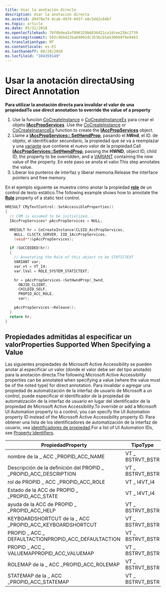 ```yaml
---
title: Usar la anotación directa
description: Usar la anotación directa
ms.assetid: d9d78e74-dcab-4974-945f-e8c5d42c04b7
ms.topic: article
ms.date: 05/31/2018
ms.openlocfilehash: 78f0bdea5af896329b6836d21ca1dcee25bc2739
ms.sourcegitcommit: 592c9bbd22ba69802dc353bcb5eb30699f9e9403
ms.translationtype: MT
ms.contentlocale: es-ES
ms.lasthandoff: 08/20/2020
ms.locfileid: "104359149"
---
```

# <a name="using-direct-annotation"></a><span data-ttu-id="00e59-103">Usar la anotación directa</span><span class="sxs-lookup"><span data-stu-id="00e59-103">Using Direct Annotation</span></span>

<span data-ttu-id="00e59-104">**Para utilizar la anotación directa para invalidar el valor de una propiedad**</span><span class="sxs-lookup"><span data-stu-id="00e59-104">**To use direct annotation to override the value of a property**</span></span>

1.  <span data-ttu-id="00e59-105">Use la función [CoCreateInstance](/windows/win32/api/combaseapi/nf-combaseapi-cocreateinstance) o [CoCreateInstanceEx](/windows/win32/api/combaseapi/nf-combaseapi-cocreateinstanceex) para crear el objeto [**IAccPropServices**](/windows/desktop/api/oleacc/nn-oleacc-iaccpropservices) .</span><span class="sxs-lookup"><span data-stu-id="00e59-105">Use the [CoCreateInstance](/windows/win32/api/combaseapi/nf-combaseapi-cocreateinstance) or [CoCreateInstanceEx](/windows/win32/api/combaseapi/nf-combaseapi-cocreateinstanceex) function to create the [**IAccPropServices**](/windows/desktop/api/oleacc/nn-oleacc-iaccpropservices) object.</span></span>
2.  <span data-ttu-id="00e59-106">Llame a [**IAccPropServices:: SetHwndProp**](/windows/desktop/api/Oleacc/nf-oleacc-iaccpropservices-sethwndprop), pasando el **hWnd**, el ID. de objeto, el identificador secundario, la propiedad que se va a reemplazar y una [variante](/windows/win32/api/oaidl/ns-oaidl-variant) que contiene el nuevo valor de la propiedad.</span><span class="sxs-lookup"><span data-stu-id="00e59-106">Call [**IAccPropServices::SetHwndProp**](/windows/desktop/api/Oleacc/nf-oleacc-iaccpropservices-sethwndprop), passing the **HWND**, object ID, child ID, the property to be overridden, and a [VARIANT](/windows/win32/api/oaidl/ns-oaidl-variant) containing the new value of the property.</span></span> <span data-ttu-id="00e59-107">En este paso se anota el valor.</span><span class="sxs-lookup"><span data-stu-id="00e59-107">This step annotates the value.</span></span>
3.  <span data-ttu-id="00e59-108">Liberar los punteros de interfaz y liberar memoria.</span><span class="sxs-lookup"><span data-stu-id="00e59-108">Release the interface pointers and free memory.</span></span>

<span data-ttu-id="00e59-109">En el ejemplo siguiente se muestra cómo anotar la propiedad [**role**](role-property.md) de un control de texto estático.</span><span class="sxs-lookup"><span data-stu-id="00e59-109">The following example shows how to annotate the [**Role**](role-property.md) property of a static text control.</span></span>


```C++
HRESULT CMyTextControl::SetAccessibleProperties()
{
  // COM is assumed to be initialized...
  IAccPropServices* pAccPropServices = NULL;

  HRESULT hr = CoCreateInstance(CLSID_AccPropServices,
    NULL, CLSCTX_SERVER, IID_IAccPropServices, 
    (void**)&pAccPropServices);

  if (SUCCEEDED(hr))
  {
    // Annotating the Role of this object to be STATICTEXT
    VARIANT var;
    var.vt = VT_I4;
    var.lVal = ROLE_SYSTEM_STATICTEXT;

    hr = pAccPropServices->SetHwndProp(_hwnd,
      OBJID_CLIENT,
      CHILDID_SELF,
      PROPID_ACC_ROLE,
      var);

    pAccPropServices->Release();
  }
  return hr;
}
```



## <a name="properties-supported-when-specifying-a-value"></a><span data-ttu-id="00e59-110">Propiedades admitidas al especificar un valor</span><span class="sxs-lookup"><span data-stu-id="00e59-110">Properties Supported When Specifying a Value</span></span>

<span data-ttu-id="00e59-111">Las siguientes propiedades de Microsoft Active Accessibility se pueden anotar al especificar un valor (donde el valor debe ser del tipo anotado) para la anotación directa.</span><span class="sxs-lookup"><span data-stu-id="00e59-111">The following Microsoft Active Accessibility properties can be annotated when specifying a value (where the value must be of the noted type) for direct annotation.</span></span> <span data-ttu-id="00e59-112">Para invalidar o agregar una propiedad de automatización de la interfaz de usuario de Microsoft a un control, puede especificar el identificador de la propiedad de automatización de la interfaz de usuario en lugar del identificador de la propiedad de Microsoft Active Accessibility.</span><span class="sxs-lookup"><span data-stu-id="00e59-112">To override or add a Microsoft UI Automation property to a control, you can specify the UI Automation property ID instead of the Microsoft Active Accessibility property ID.</span></span> <span data-ttu-id="00e59-113">Para obtener una lista de los identificadores de automatización de la interfaz de usuario, vea [identificadores de propiedad](uiauto-entry-propids.md).</span><span class="sxs-lookup"><span data-stu-id="00e59-113">For a list of UI Automation IDs, see [Property Identifiers](uiauto-entry-propids.md).</span></span>



| <span data-ttu-id="00e59-114">Propiedad</span><span class="sxs-lookup"><span data-stu-id="00e59-114">Property</span></span>                      | <span data-ttu-id="00e59-115">Tipo</span><span class="sxs-lookup"><span data-stu-id="00e59-115">Type</span></span>     |
|-------------------------------|----------|
| <span data-ttu-id="00e59-116">nombre de la \_ ACC \_</span><span class="sxs-lookup"><span data-stu-id="00e59-116">PROPID\_ACC\_NAME</span></span>             | <span data-ttu-id="00e59-117">VT \_ BSTR</span><span class="sxs-lookup"><span data-stu-id="00e59-117">VT\_BSTR</span></span> |
| <span data-ttu-id="00e59-118">Descripción de la definición del PROPID \_ \_</span><span class="sxs-lookup"><span data-stu-id="00e59-118">PROPID\_ACC\_DESCRIPTION</span></span>      | <span data-ttu-id="00e59-119">VT \_ BSTR</span><span class="sxs-lookup"><span data-stu-id="00e59-119">VT\_BSTR</span></span> |
| <span data-ttu-id="00e59-120">rol de PROPID \_ ACC \_</span><span class="sxs-lookup"><span data-stu-id="00e59-120">PROPID\_ACC\_ROLE</span></span>             | <span data-ttu-id="00e59-121">VT \_ I4</span><span class="sxs-lookup"><span data-stu-id="00e59-121">VT\_I4</span></span>   |
| <span data-ttu-id="00e59-122">Estado de la ACC de PROPID \_ \_</span><span class="sxs-lookup"><span data-stu-id="00e59-122">PROPID\_ACC\_STATE</span></span>            | <span data-ttu-id="00e59-123">VT \_ I4</span><span class="sxs-lookup"><span data-stu-id="00e59-123">VT\_I4</span></span>   |
| <span data-ttu-id="00e59-124">ayuda de la ACC de PROPID \_ \_</span><span class="sxs-lookup"><span data-stu-id="00e59-124">PROPID\_ACC\_HELP</span></span>             | <span data-ttu-id="00e59-125">VT \_ BSTR</span><span class="sxs-lookup"><span data-stu-id="00e59-125">VT\_BSTR</span></span> |
| <span data-ttu-id="00e59-126">KEYBOARDSHORTCUT de la \_ ACC \_</span><span class="sxs-lookup"><span data-stu-id="00e59-126">PROPID\_ACC\_KEYBOARDSHORTCUT</span></span> | <span data-ttu-id="00e59-127">VT \_ BSTR</span><span class="sxs-lookup"><span data-stu-id="00e59-127">VT\_BSTR</span></span> |
| <span data-ttu-id="00e59-128">PROPID \_ ACC \_ DEFAULTACTION</span><span class="sxs-lookup"><span data-stu-id="00e59-128">PROPID\_ACC\_DEFAULTACTION</span></span>    | <span data-ttu-id="00e59-129">VT \_ BSTR</span><span class="sxs-lookup"><span data-stu-id="00e59-129">VT\_BSTR</span></span> |
| <span data-ttu-id="00e59-130">PROPID \_ ACC \_ VALUEMAP</span><span class="sxs-lookup"><span data-stu-id="00e59-130">PROPID\_ACC\_VALUEMAP</span></span>         | <span data-ttu-id="00e59-131">VT \_ BSTR</span><span class="sxs-lookup"><span data-stu-id="00e59-131">VT\_BSTR</span></span> |
| <span data-ttu-id="00e59-132">ROLEMAP de la \_ ACC \_</span><span class="sxs-lookup"><span data-stu-id="00e59-132">PROPID\_ACC\_ROLEMAP</span></span>          | <span data-ttu-id="00e59-133">VT \_ BSTR</span><span class="sxs-lookup"><span data-stu-id="00e59-133">VT\_BSTR</span></span> |
| <span data-ttu-id="00e59-134">STATEMAP de la \_ ACC \_</span><span class="sxs-lookup"><span data-stu-id="00e59-134">PROPID\_ACC\_STATEMAP</span></span>         | <span data-ttu-id="00e59-135">VT \_ BSTR</span><span class="sxs-lookup"><span data-stu-id="00e59-135">VT\_BSTR</span></span> |



 

 

 